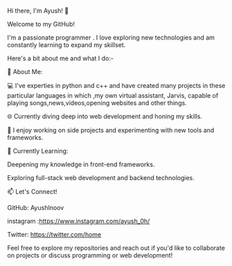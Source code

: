 Hi there, I'm Ayush! 👋


Welcome to my GitHub!

I'm a passionate programmer . I love exploring new technologies and am constantly learning to expand my skillset. 


Here's a bit about me and what I do:-

🚀 About Me:

💻 I've experties in python and c++ and have created  many projects in these particular languages in which ,my own virtual assistant, Jarvis, capable of playing songs,news,videos,opening websites and other things.

🌐 Currently diving deep into web development and honing my skills.

🔨 I enjoy working on side projects and experimenting with new tools and frameworks.

🌱 Currently Learning:

Deepening my knowledge in front-end frameworks.

Exploring full-stack web development and backend technologies.

📫 Let's Connect!

GitHub: AyushInoov

instagram :https://www.instagram.com/ayush_0h/

Twitter: https://twitter.com/home

Feel free to explore my repositories and reach out if you'd like to collaborate on projects or discuss programming or web development!



